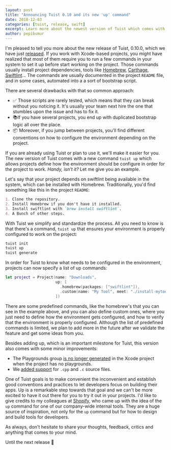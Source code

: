 ```yaml
---
layout: post
title: "Announcing Tuist 0.10 and its new 'up' command"
date: 2018-12-03
categories: [tuist, release, swift]
excerpt: Learn more about the newest version of Tuist which comes with a powerful and useful feature, a new 'tuist up' command.
author: pepibumur
---
```


I'm pleased to tell you more about the new release of Tuist, 0.10.0, which we have just [released](https://github.com/tuist/tuist/releases/tag/0.10.0). If you work with Xcode-based projects, you might have realized that most of them require you to run a few commands in your system to set it up before start working on the project. Those commands usually install project dependencies, tools like [Homebrew](https://brew.sh), [Carthage](https://github.com/carthage/carthage), [Swiftlint](https://github.com/realm/SwiftLint)... The commands are usually documented in the project `README` file, and in some cases, automated into a a sort of bootstrap script.

There are several drawbacks with that so common approach:

- ✅ Those scripts are rarely tested, which means that they can break without you noticing it. It's usually your team next hire the one that stumbles upon the issue and has to fix it.
- 📚If you have several projects, you end up with duplicated bootstrap logic all over the place.
- 📦 Moreover, if you jump between projects, you'll find different conventions on how to configure the environment depending on the project.

If you are already using Tuist or plan to use it, we'll make it easier for you. The new version of Tuist comes with a new command `tuist up` which allows projects define how the environment should be configure in order for the project to work. _Handy, isn't it?_ Let me give you an example.

Let's say that your project depends on swiftlint being available in the system, which can be installed with Homebrew. Traditionally, you'd find something like this in the project `README`:

```md
1. Clone the repository.
2. Install Homebrew if you don't have it installed.
3. Install swiftlint with `brew install swiftlint`.
4. A Bunch of other steps.
```

With Tuist we simplify and standardize the process. All you need to know is that there's a command, `tuist up` that ensures your environment is properly configured to work on the project:

```bash
tuist init
tuist up
tuist generate
```

In order for Tuist to know what needs to be configured in the environment, projects can now specify a list of up commands:

```swift
let project = Project(name: "Downloads",
                      up: [
                        .homebrew(packages: ["swiftlint"]),
                        .custom(name: "My Tool", meet: "./install-mytool.sh", isMet: "test mytool")
                      ])
```

There are some predefined commands, like the homebrew's that you can see in the example above, and you can also define custom ones, where you just need to define how the environment gets configured, and how to verify that the environment is properly configured. Although the list of predefined commands is limited, we plan to add more in the future after we validate the feature and get some ideas from you.

Besides adding up, which is an important milestone for Tuist, this version also comes with some minor improvements:

- The Playgrounds group [is no longer generated](https://github.com/tuist/tuist/pull/177) in the Xcode project when the project has no playgrounds.
- We [added support](https://github.com/tuist/tuist/pull/178) for `.cpp` and `.c` source files.

One of Tuist goals is to make convenient the inconvenient and establish good conventions and practices to let developers focus on building their apps. Up is a remarkable step towards that goal and we can't be more excited to have it out there for you to try it out in your projects. I'd like to give credits to my colleagues at [Shopify](https://shopify.com), who came up with the idea of the `up` command for one of our company-wide internal tools. They are a huge source of inspiration, not only for the `up` command but for how to design and build tools for developers.

As always, don't hesitate to share your thoughts, feedback, critics and anything that comes to your mind.

Until the next release 👋
